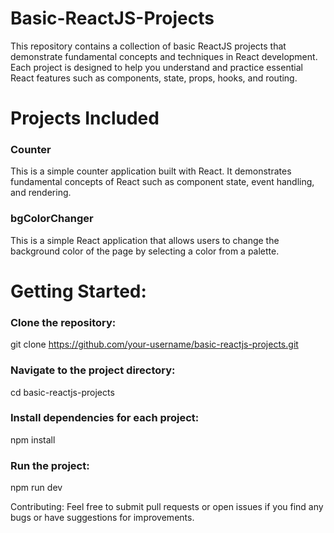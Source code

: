 # Basic-ReactJS-Projects

This repository contains a collection of basic ReactJS projects that demonstrate fundamental concepts and techniques in React development. Each project is designed to help you understand and practice essential React features such as components, state, props, hooks, and routing.

# Projects Included
### Counter
This is a simple counter application built with React. It demonstrates fundamental concepts of React such as component state, event handling, and rendering.
### bgColorChanger
This is a simple React application that allows users to change the background color of the page by selecting a color from a palette.

# Getting Started:

### Clone the repository:
git clone https://github.com/your-username/basic-reactjs-projects.git
### Navigate to the project directory:
cd basic-reactjs-projects
### Install dependencies for each project:
npm install
### Run the project:
npm run dev

Contributing:
Feel free to submit pull requests or open issues if you find any bugs or have suggestions for improvements.
